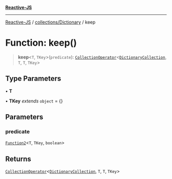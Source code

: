 [**Reactive-JS**](../../../README.md)

***

[Reactive-JS](../../../README.md) / [collections/Dictionary](../README.md) / keep

# Function: keep()

> **keep**\<`T`, `TKey`\>(`predicate`): [`CollectionOperator`](../../type-aliases/CollectionOperator.md)\<[`DictionaryCollection`](../interfaces/DictionaryCollection.md), `T`, `T`, `TKey`\>

## Type Parameters

• **T**

• **TKey** *extends* `object` = \{\}

## Parameters

### predicate

[`Function2`](../../../functions/type-aliases/Function2.md)\<`T`, `TKey`, `boolean`\>

## Returns

[`CollectionOperator`](../../type-aliases/CollectionOperator.md)\<[`DictionaryCollection`](../interfaces/DictionaryCollection.md), `T`, `T`, `TKey`\>
